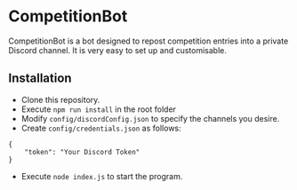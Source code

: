 # CompetitionBot

CompetitionBot is a bot designed to repost competition entries into a private Discord channel. It is very easy to set up and customisable.

## Installation

- Clone this repository.
- Execute `npm run install` in the root folder
- Modify `config/discordConfig.json` to specify the channels you desire.
- Create `config/credentials.json` as follows:
```
{
    "token": "Your Discord Token"
}
```
- Execute `node index.js` to start the program.
